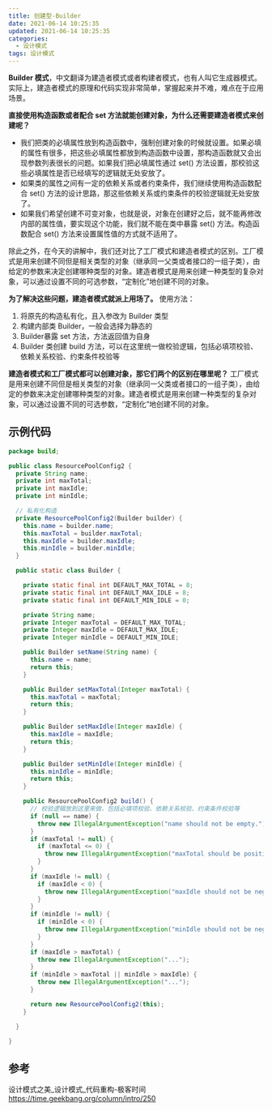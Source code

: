 ```yaml
---
title: 创建型-Builder
date: 2021-06-14 10:25:35
updated: 2021-06-14 10:25:35
categories:
  - 设计模式
tags: 设计模式
---
```


**Builder 模式**，中文翻译为建造者模式或者构建者模式，也有人叫它生成器模式。
实际上，建造者模式的原理和代码实现非常简单，掌握起来并不难，难点在于应用场景。

**直接使用构造函数或者配合 set 方法就能创建对象，为什么还需要建造者模式来创建呢？**

* 我们把类的必填属性放到构造函数中，强制创建对象的时候就设置。如果必填的属性有很多，把这些必填属性都放到构造函数中设置，那构造函数就又会出现参数列表很长的问题。如果我们把必填属性通过 set() 方法设置，那校验这些必填属性是否已经填写的逻辑就无处安放了。
* 如果类的属性之间有一定的依赖关系或者约束条件，我们继续使用构造函数配合 set() 方法的设计思路，那这些依赖关系或约束条件的校验逻辑就无处安放了。
* 如果我们希望创建不可变对象，也就是说，对象在创建好之后，就不能再修改内部的属性值，要实现这个功能，我们就不能在类中暴露 set() 方法。构造函数配合 set() 方法来设置属性值的方式就不适用了。

除此之外，在今天的讲解中，我们还对比了工厂模式和建造者模式的区别。工厂模式是用来创建不同但是相关类型的对象（继承同一父类或者接口的一组子类），由给定的参数来决定创建哪种类型的对象。建造者模式是用来创建一种类型的复杂对象，可以通过设置不同的可选参数，“定制化”地创建不同的对象。

<!-- more -->

**为了解决这些问题，建造者模式就派上用场了。**
使用方法：

1. 将原先的构造私有化，且入参改为 Builder 类型
2. 构建内部类 Builder，一般会选择为静态的
3. Builder暴露 set 方法，方法返回值为自身
4. Builder 类创建 build 方法，可以在这里统一做校验逻辑，包括必填项校验、依赖关系校验、约束条件校验等

**建造者模式和工厂模式都可以创建对象，那它们两个的区别在哪里呢？**
工厂模式是用来创建不同但是相关类型的对象（继承同一父类或者接口的一组子类），由给定的参数来决定创建哪种类型的对象。建造者模式是用来创建一种类型的复杂对象，可以通过设置不同的可选参数，“定制化”地创建不同的对象。

## 示例代码

```java
package build;

public class ResourcePoolConfig2 {
  private String name;
  private int maxTotal;
  private int maxIdle;
  private int minIdle;

  // 私有化构造
  private ResourcePoolConfig2(Builder builder) {
    this.name = builder.name;
    this.maxTotal = builder.maxTotal;
    this.maxIdle = builder.maxIdle;
    this.minIdle = builder.minIdle;
  }

  public static class Builder {

    private static final int DEFAULT_MAX_TOTAL = 8;
    private static final int DEFAULT_MAX_IDLE = 8;
    private static final int DEFAULT_MIN_IDLE = 0;

    private String name;
    private Integer maxTotal = DEFAULT_MAX_TOTAL;
    private Integer maxIdle = DEFAULT_MAX_IDLE;
    private Integer minIdle = DEFAULT_MIN_IDLE;

    public Builder setName(String name) {
      this.name = name;
      return this;
    }

    public Builder setMaxTotal(Integer maxTotal) {
      this.maxTotal = maxTotal;
      return this;
    }

    public Builder setMaxIdle(Integer maxIdle) {
      this.maxIdle = maxIdle;
      return this;
    }

    public Builder setMinIdle(Integer minIdle) {
      this.minIdle = minIdle;
      return this;
    }

    public ResourcePoolConfig2 build() {
      // 校验逻辑放到这里来做，包括必填项校验、依赖关系校验、约束条件校验等
      if (null == name) {
        throw new IllegalArgumentException("name should not be empty.");
      }
      if (maxTotal != null) {
        if (maxTotal <= 0) {
          throw new IllegalArgumentException("maxTotal should be positive.");
        }
      }
      if (maxIdle != null) {
        if (maxIdle < 0) {
          throw new IllegalArgumentException("maxIdle should not be negative.");
        }
      }
      if (minIdle != null) {
        if (minIdle < 0) {
          throw new IllegalArgumentException("minIdle should not be negative.");
        }
      }
      if (maxIdle > maxTotal) {
        throw new IllegalArgumentException("...");
      }
      if (minIdle > maxTotal || minIdle > maxIdle) {
        throw new IllegalArgumentException("...");
      }

      return new ResourcePoolConfig2(this);
    }

  }

}
```

## 参考

设计模式之美_设计模式_代码重构-极客时间 <https://time.geekbang.org/column/intro/250>
